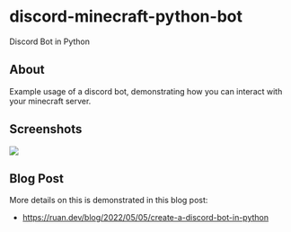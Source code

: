 # discord-minecraft-python-bot
Discord Bot in Python

## About

Example usage of a discord bot, demonstrating how you can interact with your minecraft server.

## Screenshots

![](https://user-images.githubusercontent.com/567298/166237617-c2df1dd1-99bc-4558-8eb8-b1159e850836.png)

## Blog Post

More details on this is demonstrated in this blog post:
- https://ruan.dev/blog/2022/05/05/create-a-discord-bot-in-python
